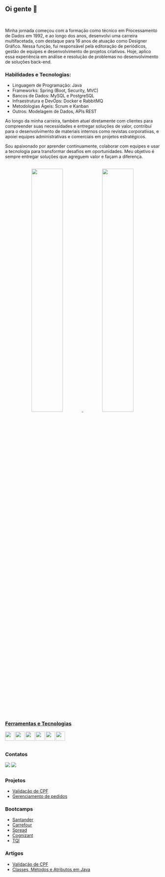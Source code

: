 ## Oi gente 👋

<br>

Minha jornada começou com a formação como técnico em Processamento de Dados em 1992, e ao longo dos anos, desenvolvi uma carreira multifacetada, com destaque para 16 anos de atuação como Designer Gráfico. Nessa função, fui responsável pela editoração de periódicos, gestão de equipes e desenvolvimento de projetos criativos. Hoje, aplico essa experiência em análise e resolução de problemas no desenvolvimento de soluções back-end.

### Habilidades e Tecnologias:

- Linguagem de Programação: Java<br>
- Frameworks: Spring (Boot, Security, MVC)
- Bancos de Dados: MySQL e PostgreSQL
- Infraestrutura e DevOps: Docker e RabbitMQ
- Metodologias Ágeis: Scrum e Kanban
- Outros: Modelagem de Dados, APIs REST

Ao longo da minha carreira, também atuei diretamente com clientes para compreender suas necessidades e entregar soluções de valor, contribuí para o desenvolvimento de materiais internos como revistas corporativas, e apoiei equipes administrativas e comerciais em projetos estratégicos.

Sou apaixonado por aprender continuamente, colaborar com equipes e usar a tecnologia para transformar desafios em oportunidades. Meu objetivo é sempre entregar soluções que agreguem valor e façam a diferença.

<br>
<div align="center">
  <a href="https://github.com/rafaballerini">
  <img width="45%" src="https://github-readme-stats.vercel.app/api?username=manzano-pje&show_icons=true&theme=dracula&include_all_commits=true&count_private=true"/>
  <img width="45%" src="https://github-readme-stats.vercel.app/api/top-langs/?username=manzano-pje&layout=compact&langs_count=7&theme=dracula"/>
</div>
<br>
  
### Ferramentas e Tecnologias

 <a href="#"><img src="https://github.com/manzano-pje/imagens/blob/master/monochrome_large.png  "  align="left" height="30em"/></a>
 <a href="#"><img src="https://cdn.jsdelivr.net/gh/devicons/devicon/icons/intellij/intellij-original.svg"  align="left" height="30em"/></a>
 <a href="#"> <img src="https://cdn.jsdelivr.net/gh/devicons/devicon/icons/jetbrains/jetbrains-original.svg"  align="left" height="30em"/></a>
 <a href="#"><img src="https://cdn.jsdelivr.net/gh/devicons/devicon/icons/java/java-original.svg"  align="left" height="30em" /></a>
 <a href="#"><img src="https://cdn.jsdelivr.net/gh/devicons/devicon/icons/mysql/mysql-plain.svg"  align="left" height="30em"/></a>
 <a href="#"><img src="https://cdn.jsdelivr.net/gh/devicons/devicon/icons/spring/spring-original.svg"  align="left" height="30em"/></a>      
<br>

##

### Contatos
 <a href=mailto:manzano.pje@gmail.com><img src="https://img.shields.io/badge/Gmail-D14836?style=for-the-badge&logo=gmail&logoColor=white"/></a>
 <a href="https://linkedin.com/in/paulo-manzano"><img src="https://img.shields.io/badge/LinkedIn-0077B5?style=for-the-badge&logo=linkedin&logoColor=white"/></a>

##

### Projetos

* [Validação de CPF](https://github.com/manzano-pje/Verificacao_de_CPF)
* [Gerenciamento de pedidos](https://github.com/manzano-pje/Restaurante)

### Bootcamps

* [Santander](https://github.com/manzano-pje/Santander)
* [Carrefour](https://github.com/manzano-pje/Carrefour)   
* [Spread](https://github.com/manzano-pje/Spread-DIO)
* [Cognizant](https://github.com/manzano-pje/Cognizant-DIO)
* [TQI](https://github.com/manzano-pje/TQI-DIO)  

### Artigos
  
* [Validação de CPF](https://medium.com/@manzano.pje/valida%C3%A7%C3%A3o-de-cpf-3abcc2611bc0)
* [Classes, Métodos e Atributos em Java](https://medium.com/@manzano.pje/classes-m%C3%A9todos-e-atributos-em-java-3f8e46d989b9)<br>  




<!--
**manzano-pje/manzano-pje** is a ✨ _special_ ✨ repository because its `README.md` (this file) appears on your GitHub profile.


<img src="https://cdn.jsdelivr.net/gh/devicons/devicon/icons/bootstrap/bootstrap-original.svg" />
<img src="https://cdn.jsdelivr.net/gh/devicons/devicon/icons/chrome/chrome-original.svg" />
<img src="https://cdn.jsdelivr.net/gh/devicons/devicon/icons/css3/css3-original.svg" />
<img src="https://cdn.jsdelivr.net/gh/devicons/devicon/icons/firebase/firebase-plain.svg" />
<img src="https://cdn.jsdelivr.net/gh/devicons/devicon/icons/git/git-original.svg" />
<img src="https://cdn.jsdelivr.net/gh/devicons/devicon/icons/html5/html5-original.svg" />
<img src="https://cdn.jsdelivr.net/gh/devicons/devicon/icons/javascript/javascript-original.svg" />
<img src="https://cdn.jsdelivr.net/gh/devicons/devicon/icons/jetbrains/jetbrains-original.svg" />
<img src="https://cdn.jsdelivr.net/gh/devicons/devicon/icons/mysql/mysql-plain.svg" />
<img src="https://cdn.jsdelivr.net/gh/devicons/devicon/icons/postgresql/postgresql-original.svg" />
<img src="https://cdn.jsdelivr.net/gh/devicons/devicon/icons/visualstudio/visualstudio-plain.svg" />
                                                                      

badjes
 <a href="#"><img src="https://img.shields.io/badge/Medium-12100E?style=for-the-badge&logo=medium&logoColor=white"/></a>

          
          
          
          
Here are some ideas to get you started:

- 🔭 I’m currently working on ...
- 🌱 I’m currently learning ...
- 👯 I’m looking to collaborate on ...
- 🤔 I’m looking for help with ...
- 💬 Ask me about ...
- 📫 How to reach me: ...
- 😄 Pronouns: ...
- ⚡ Fun fact: ...
-->
